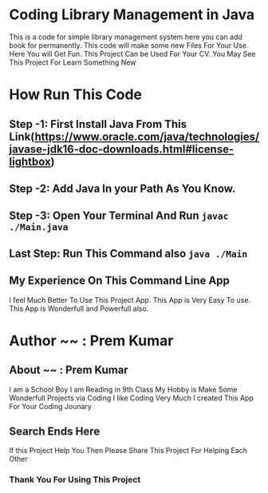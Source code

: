 # Coding Library Management in Java
This is a code for simple library management system here you can add book for permanently. 
This code will make some new Files For Your Use.
Here You will Get Fun.
This Project Can be Used For Your CV.
You May See This Project For Learn Something New 
# How Run This Code
**Step -1**: First Install Java From This Link(https://www.oracle.com/java/technologies/javase-jdk16-doc-downloads.html#license-lightbox)
----
**Step -2**: Add Java In your Path As You Know.
----
**Step -3**: Open Your Terminal And Run `javac ./Main.java`
----
**Last Step**: Run This Command also `java ./Main`
----

## My Experience On This Command Line App
I feel Much Better To Use This Project App.
This App is Very Easy To use.
This App is Wonderfull and Powerfull also.

# Author ~~ : Prem Kumar

## About ~~ : Prem Kumar
I am a School Boy 
I am Reading in 9th Class
My Hobby is Make Some Wonderfull Projects via Coding
I like Coding Very Much
I created This App For Your Coding Jounary 

## Search Ends Here
If this Project Help You Then Please Share This Project For Helping Each Other

### Thank You For Using This Project
